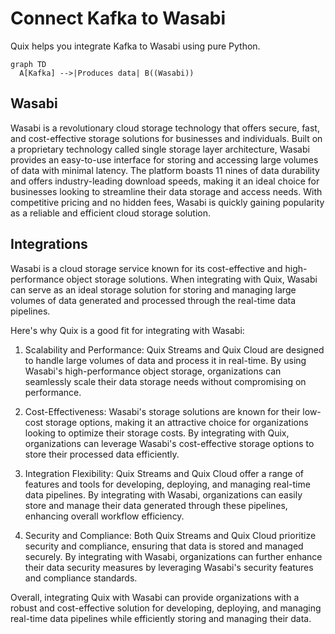 # Connect Kafka to Wasabi

Quix helps you integrate Kafka to Wasabi using pure Python.

```mermaid
graph TD
  A[Kafka] -->|Produces data| B((Wasabi))
```

## Wasabi

Wasabi is a revolutionary cloud storage technology that offers secure, fast, and cost-effective storage solutions for businesses and individuals. Built on a proprietary technology called single storage layer architecture, Wasabi provides an easy-to-use interface for storing and accessing large volumes of data with minimal latency. The platform boasts 11 nines of data durability and offers industry-leading download speeds, making it an ideal choice for businesses looking to streamline their data storage and access needs. With competitive pricing and no hidden fees, Wasabi is quickly gaining popularity as a reliable and efficient cloud storage solution.

## Integrations

Wasabi is a cloud storage service known for its cost-effective and high-performance object storage solutions. When integrating with Quix, Wasabi can serve as an ideal storage solution for storing and managing large volumes of data generated and processed through the real-time data pipelines.

Here's why Quix is a good fit for integrating with Wasabi:

1. Scalability and Performance: Quix Streams and Quix Cloud are designed to handle large volumes of data and process it in real-time. By using Wasabi's high-performance object storage, organizations can seamlessly scale their data storage needs without compromising on performance.

2. Cost-Effectiveness: Wasabi's storage solutions are known for their low-cost storage options, making it an attractive choice for organizations looking to optimize their storage costs. By integrating with Quix, organizations can leverage Wasabi's cost-effective storage options to store their processed data efficiently.

3. Integration Flexibility: Quix Streams and Quix Cloud offer a range of features and tools for developing, deploying, and managing real-time data pipelines. By integrating with Wasabi, organizations can easily store and manage their data generated through these pipelines, enhancing overall workflow efficiency.

4. Security and Compliance: Both Quix Streams and Quix Cloud prioritize security and compliance, ensuring that data is stored and managed securely. By integrating with Wasabi, organizations can further enhance their data security measures by leveraging Wasabi's security features and compliance standards.

Overall, integrating Quix with Wasabi can provide organizations with a robust and cost-effective solution for developing, deploying, and managing real-time data pipelines while efficiently storing and managing their data.

